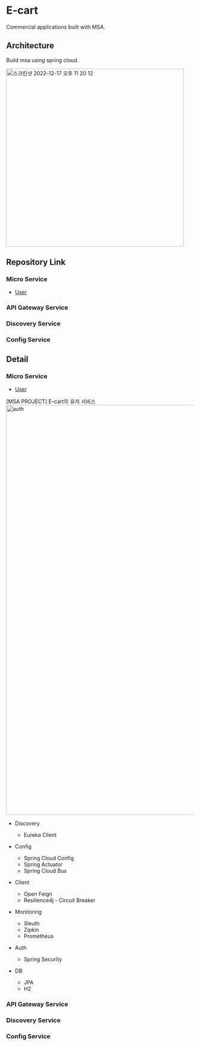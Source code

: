 # E-cart

Commercial applications built with MSA.

## Architecture

Build msa using spring cloud.

<img width="477" alt="스크린샷 2022-12-17 오후 11 20 12" src="https://user-images.githubusercontent.com/62981406/208246471-ef4c5ce5-b9ad-41e2-b31b-d5840444fab8.png">


## Repository Link

### Micro Service
- [User](https://github.com/rineeee/User)
### API Gateway Service
### Discovery Service
### Config Service


## Detail

### Micro Service
- [User](https://github.com/rineeee/User)

[MSA PROJECT] E-cart의 유저 서비스
<img width="1098" alt="auth" src="https://github.com/rineeee/User/assets/62981406/d46ca883-92f2-4579-a3e4-f863fcef08bd">

- Discovery
  - Eureka Client
  
- Config
  - Spring Cloud Config
  - Spring Actuator
  - Spring Cloud Bus

- Client
  - Open Feign
  - Resilience4j - Circuit Breaker

- Monitoring
  - Sleuth
  - Zipkin
  - Prometheus

- Auth
  - Spring Security

- DB
  - JPA
  - H2
### API Gateway Service
### Discovery Service
### Config Service
